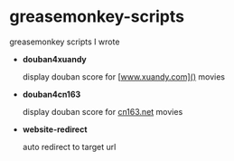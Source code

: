 greasemonkey-scripts
====================

greasemonkey scripts I wrote

- **douban4xuandy**

  display douban score for [www.xuandy.com]() movies

- **douban4cn163**

  display douban score for [cn163.net]() movies

- **website-redirect**

  auto redirect to target url
